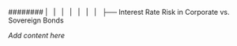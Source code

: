 ######## |   |   |   |   |   |   |   ├── Interest Rate Risk in Corporate vs. Sovereign Bonds

*Add content here*